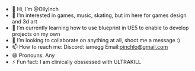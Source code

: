 - 👋 Hi, I’m @OllyInch
- 👀 I’m interested in games, music, skating, but im here for games design and 3d art
- 🌱 I’m currently learning how to use blueprint in UE5 to enable to develop projects on my own
- 💞️ I’m looking to collaborate on anything at all, shoot me a message :)
- 📫 How to reach me: Discord: iamegg     Email:oinchlo@gmail.com
- 😄 Pronouns: Any
- ⚡ Fun fact: I am clinically obssessed with ULTRAKILL
